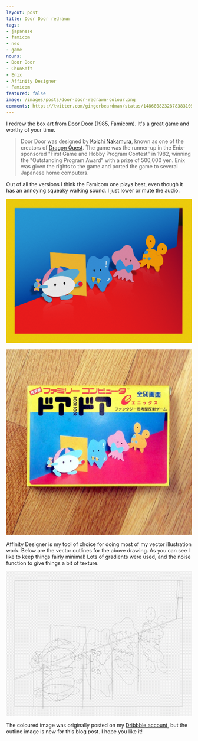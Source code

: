 ```yaml
---
layout: post
title: Door Door redrawn
tags:
- japanese
- famicom
- nes
- game
nouns:
- Door Door
- ChunSoft
- Enix
- Affinity Designer
- Famicom
featured: false
image: /images/posts/door-door-redrawn-colour.png
comments: https://twitter.com/gingerbeardman/status/1486808232878383105
---
```


I redrew the box art from [Door Door](https://en.wikipedia.org/wiki/Door_Door) (1985, Famicom). It's a great game and worthy of your time.

> Door Door was designed by [Koichi Nakamura](https://en.wikipedia.org/wiki/Koichi_Nakamura), known as one of the creators of [Dragon Quest](https://en.wikipedia.org/wiki/Dragon_Quest). The game was the runner-up in the Enix-sponsored "First Game and Hobby Program Contest" in 1982, winning the "Outstanding Program Award" with a prize of 500,000 yen. Enix was given the rights to the game and ported the game to several Japanese home computers.

Out of all the versions I think the Famicom one plays best, even though it has an annoying squeaky walking sound. I just lower or mute the audio.

![PNG](/images/posts/door-door-redrawn-colour.png)

![JPG](/images/posts/door-door-original.jpg)

Affinity Designer is my tool of choice for doing most of my vector illustration work. Below are the vector outlines for the above drawing. As you can see I like to keep things fairly minimal! Lots of gradients were used, and the noise function to give things a bit of texture.

![PNG](/images/posts/door-door-redrawn-outline.png)

The coloured image was originally posted on my [Dribbble account](https://dribbble.com/shots/5872857-Door-Door-Redrawn), but the outline image is new for this blog post. I hope you like it!
